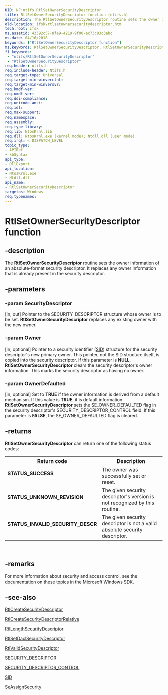 ```yaml
---
UID: NF:ntifs.RtlSetOwnerSecurityDescriptor
title: RtlSetOwnerSecurityDescriptor function (ntifs.h)
description: The RtlSetOwnerSecurityDescriptor routine sets the owner information of an absolute-format security descriptor. It replaces any owner information that is already present in the security descriptor.
old-location: ifsk\rtlsetownersecuritydescriptor.htm
tech.root: ifsk
ms.assetid: 43392c57-8fe9-4219-9f00-ac73c83c3abc
ms.date: 04/16/2018
keywords: ["RtlSetOwnerSecurityDescriptor function"]
ms.keywords: RtlSetOwnerSecurityDescriptor, RtlSetOwnerSecurityDescriptor routine [Installable File System Drivers], ifsk.rtlsetownersecuritydescriptor, ntifs/RtlSetOwnerSecurityDescriptor, rtlref_c8ec0e44-dadc-42ad-9947-2ecb5ec4aa57.xml
f1_keywords:
 - "ntifs/RtlSetOwnerSecurityDescriptor"
 - "RtlSetOwnerSecurityDescriptor"
req.header: ntifs.h
req.include-header: Ntifs.h
req.target-type: Universal
req.target-min-winverclnt: 
req.target-min-winversvr: 
req.kmdf-ver: 
req.umdf-ver: 
req.ddi-compliance: 
req.unicode-ansi: 
req.idl: 
req.max-support: 
req.namespace: 
req.assembly: 
req.type-library: 
req.lib: NtosKrnl.lib
req.dll: NtosKrnl.exe (kernel mode); Ntdll.dll (user mode)
req.irql: < DISPATCH_LEVEL
topic_type:
- APIRef
- kbSyntax
api_type:
- DllExport
api_location:
- NtosKrnl.exe
- Ntdll.dll
api_name:
- RtlSetOwnerSecurityDescriptor
targetos: Windows
req.typenames: 
---
```


# RtlSetOwnerSecurityDescriptor function


## -description


The <b>RtlSetOwnerSecurityDescriptor</b> routine sets the owner information of an absolute-format security descriptor. It replaces any owner information that is already present in the security descriptor. 


## -parameters




### -param SecurityDescriptor 
[in, out]
Pointer to the SECURITY_DESCRIPTOR structure whose owner is to be set. <b>RtlSetOwnerSecurityDescriptor</b> replaces any existing owner with the new owner. 


### -param Owner 
[in, optional]
Pointer to a security identifier (<a href="https://docs.microsoft.com/windows-hardware/drivers/ddi/ntifs/ns-ntifs-_sid">SID</a>) structure for the security descriptor's new primary owner. This pointer, not the SID structure itself, is copied into the security descriptor. If this parameter is <b>NULL</b>, <b>RtlSetOwnerSecurityDescriptor</b> clears the security descriptor's owner information. This marks the security descriptor as having no owner. 


### -param OwnerDefaulted 
[in, optional]
Set to <b>TRUE</b> if the owner information is derived from a default mechanism. If this value is <b>TRUE</b>, it is default information. <b>RtlSetOwnerSecurityDescriptor</b> sets the SE_OWNER_DEFAULTED flag in the security descriptor's SECURITY_DESCRIPTOR_CONTROL field. If this parameter is <b>FALSE</b>, the SE_OWNER_DEFAULTED flag is cleared. 


## -returns



<b>RtlSetOwnerSecurityDescriptor</b> can return one of the following status codes:

<table>
<tr>
<th>Return code</th>
<th>Description</th>
</tr>
<tr>
<td width="40%">
<dl>
<dt><b>STATUS_SUCCESS</b></dt>
</dl>
</td>
<td width="60%">
The owner was successfully set or reset.

</td>
</tr>
<tr>
<td width="40%">
<dl>
<dt><b>STATUS_UNKNOWN_REVISION</b></dt>
</dl>
</td>
<td width="60%">
The given security descriptor's version is not recognized by this routine.

</td>
</tr>
<tr>
<td width="40%">
<dl>
<dt><b>STATUS_INVALID_SECURITY_DESCR</b></dt>
</dl>
</td>
<td width="60%">
The given security descriptor is not a valid absolute security descriptor.

</td>
</tr>
</table>
 




## -remarks



For more information about security and access control, see the documentation on these topics in the Microsoft Windows SDK.




## -see-also




<a href="https://docs.microsoft.com/windows-hardware/drivers/ddi/wdm/nf-wdm-rtlcreatesecuritydescriptor">RtlCreateSecurityDescriptor</a>



<a href="https://docs.microsoft.com/windows-hardware/drivers/ddi/ntifs/nf-ntifs-rtlcreatesecuritydescriptorrelative">RtlCreateSecurityDescriptorRelative</a>



<a href="https://docs.microsoft.com/windows-hardware/drivers/ddi/wdm/nf-wdm-rtllengthsecuritydescriptor">RtlLengthSecurityDescriptor</a>



<a href="https://docs.microsoft.com/windows-hardware/drivers/ddi/wdm/nf-wdm-rtlsetdaclsecuritydescriptor">RtlSetDaclSecurityDescriptor</a>



<a href="https://docs.microsoft.com/windows-hardware/drivers/ddi/wdm/nf-wdm-rtlvalidsecuritydescriptor">RtlValidSecurityDescriptor</a>



<a href="https://docs.microsoft.com/windows-hardware/drivers/ddi/ntifs/ns-ntifs-_security_descriptor">SECURITY_DESCRIPTOR</a>



<a href="https://docs.microsoft.com/windows-hardware/drivers/ifs/security-descriptor-control">SECURITY_DESCRIPTOR_CONTROL</a>



<a href="https://docs.microsoft.com/windows-hardware/drivers/ddi/ntifs/ns-ntifs-_sid">SID</a>



<a href="https://docs.microsoft.com/windows-hardware/drivers/ddi/wdm/nf-wdm-seassignsecurity">SeAssignSecurity</a>
 

 

